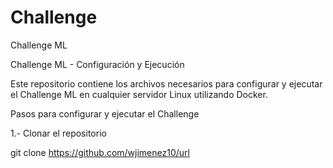 # Challenge
Challenge ML

Challenge ML - Configuración y Ejecución

Este repositorio contiene los archivos necesarios para configurar y ejecutar el Challenge ML en cualquier servidor Linux utilizando Docker.

Pasos para configurar y ejecutar el Challenge

1.- Clonar el repositorio

git clone https://github.com/wjimenez10/url

